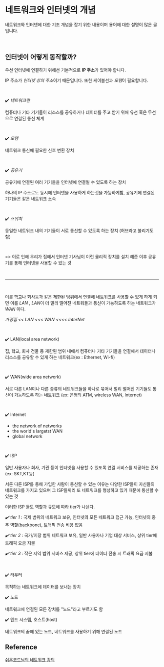 # 네트워크와 인터넷의 개념

네트워크와 인터넷에 대한 기초 개념을 잡기 위한 내용이며 용어에 대한 설명이 많은 글입니다.

<br>

## 인터넷이 어떻게 동작할까?

우선 인터넷에 연결하기 위해선 기본적으로 **IP 주소**가 있어야 합니다.

IP 주소가 *인터넷 상의 주소*이기 때문입니다. 또한 케이블선과 *모뎀*이 필요합니다.

<br>

✔️ *네트워크란*

 컴퓨터나 기타 기기들이 리소스를 공유하거나 데이터를 주고 받기 위해 유선 혹은 무선으로 연결된 통신 체계

 <br>

 ✔️ *모뎀*

 네트워크 통신에 필요한 신호 변환 장치

<br>

 ✔️ *공유기*

공유기에 연결된 여러 기기들을 인터넷에 연결될 수 있도록 하는 장치

하나의 IP 주소로도 동시에 인터넷을 사용하게 하는것을 가능하게함, 공유기에 연결된 기기들은 같은 네트워크 소속

<br>

✔️ *스위치*

동일한 네트워크 내의 기기들이 서로 통신할 수 있도록 하는 장치 (허브라고 불리기도 함)

<br>

=> 이로 인해 우리가 집에서 인터넷 기사님이 이런 물리적 장치를 설치 해준 이후 공유기를 통해 인터넷을 사용할 수 있는 것

<br>

---

<br>

이를 학교나 회사등과 같은 제한된 범위에서 연결해 네트워크를 사용할 수 있게 하게 되면 이를 *LAN* , *LAN*이 더 멀리 떨어진 네트워들과 통신이 가능하도록 하는 네트워크가 *WAN* 이다.

*가정집 << LAN <<< WAN <<<< InterNet*

<br>

✔️ LAN(local area network)

집, 학교, 회사 건물 등 제한된 범위 내에서 컴퓨터나 기타 기기들을 연결해서 데이터나 리소스를 공유할 수 있게 하는 네트워크(ex : Ethernet, Wi-fi)

<br>

✔️ WAN(wide area network)

서로 다른 LAN이나 다른 종류의 네트워크들을 하나로 묶어서 멀리 떨어진 기기들도 통신이 가능하도록 하는 네트워크
(ex: 은행의 ATM, wireless WAN, Internet)

<br>

✔️ Internet

- the network of networks
- the world's largetst WAN
- global network

<br>

✔️ ISP

일반 사용자나 회사, 기관 등이 인터넷을 사용할 수 있또록 연결 서비스를 제공하는 존재(ex: SKT,KT등)

서론 다른 ISP를 통해 가입한 사람이 통신할 수 있는 이유는 다양한 ISP들이 자신들의 네트워크를 가지고 있으며 그 ISP들끼리 또 네트워크를 형성하고 있기 때문에 통신할 수 있는 것

이러한 ISP 들도 역할과 규모에 따라 tier가 나뉜다.


*✔️ tier 1* : 국제 범위의 네트워크 보유, 인터넷의 모든 네트워크 접근 가능, 인터넷의 중추 역할(backbone), 트래픽 전송 비용 없음

*✔️ tier 2* : 국가/지장 범위 네트워크 보유,
일반 사용자나 기업 대상 서비스, 상위 tier에 트래픽 요금 지불

*✔️ tier 3* : 작은 지역 범위 서비스 제공, 상위 tier에 데이터 전송 시 트래픽 요금 지불

<br>

✔️ 라우터

목적하는 네트워크에 데이터를 보내는 장치

✔️ 노드

네트워크에 연결된 모든 장치를 "노드"라고 부르기도 함

✔️ 엔드 시스템, 호스트(host)

네트워크의 끝에 있는 노드, 네트워크를 사용하기 위해 연결된 노드


## Reference
[쉬온코드님의 네트워크 강의](https://www.youtube.com/watch?v=oFKYzp6gGfc)
